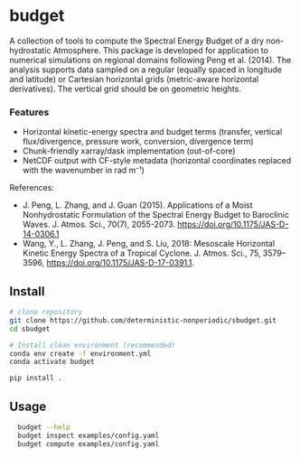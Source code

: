 # budget

A collection of tools to compute the Spectral Energy Budget of a dry non-hydrostatic Atmosphere. 
This package is developed for application to numerical simulations on regional domains following 
Peng et al. (2014). The analysis supports data sampled on a regular (equally spaced in longitude 
and latitude) or Cartesian horizontal grids (metric-aware horizontal derivatives).
The vertical grid should be on geometric heights.


### Features

- Horizontal kinetic-energy spectra and budget terms (transfer, vertical flux/divergence, 
pressure work, conversion, divergence term)
- Chunk-friendly xarray/dask implementation (out-of-core)
- NetCDF output with CF-style metadata (horizontal coordinates replaced with the wavenumber in rad m⁻¹)

References:
- J. Peng, L. Zhang, and J. Guan (2015). Applications of a Moist Nonhydrostatic Formulation of the
  Spectral Energy Budget to Baroclinic Waves. J. Atmos. Sci., 70(7), 2055-2073.
  https://doi.org/10.1175/JAS-D-14-0306.1
- Wang, Y., L. Zhang, J. Peng, and S. Liu, 2018: Mesoscale Horizontal Kinetic Energy Spectra of a Tropical Cyclone.
  J. Atmos. Sci., 75, 3579–3596, https://doi.org/10.1175/JAS-D-17-0391.1.

## Install
```bash
# clone repository
git clone https://github.com/deterministic-nonperiodic/sbudget.git
cd sbudget

# Install clean environment (recommended)
conda env create -f environment.yml
conda activate budget

pip install .
```

## Usage
```bash
  budget --help
  budget inspect examples/config.yaml
  budget compute examples/config.yaml
```